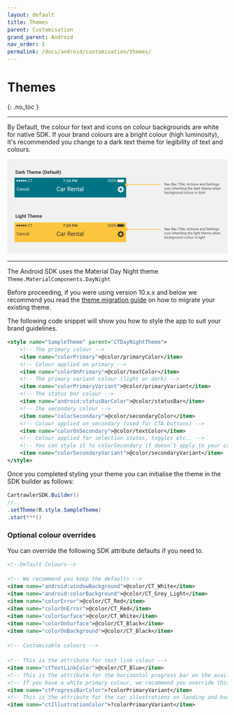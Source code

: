 ```yaml
---
layout: default
title: Themes
parent: Customisation
grand_parent: Android
nav_order: 1
permalink: /docs/android/customisation/themes/
---
```


# Themes

{: .no_toc }

---

By Default, the colour for text and icons on colour backgrounds are white for native SDK. If your brand colours are a bright colour (high luminosity), it's recommended you change to a dark text theme for legibility of text and colours.

<picture>
  <source media="(max-width: 799px)" srcset="/uploads/theming-example.png">
  <source media="(min-width: 800px)" srcset="/uploads/theming-example.png">
  <img src="/uploads/theming-example.png">
</picture>

---

The Android SDK uses the Material Day Night theme ```Theme.MaterialComponents.DayNight```

Before proceeding, if you were using version 10.x.x and below we recommend you read the <a href="https://cartrawler.github.io/#section_androidtheme_migration" target="_blank">theme migration guide</a> on how to migrate your existing theme.

The following code snippet will show you how to style the app to suit your brand guidelines.

```xml
<style name="SampleTheme" parent="CTDayNightTheme">
    <!-- The primary colour -->
    <item name="colorPrimary">@color/primaryColor</item>
    <!-- Colour applied on primary -->
    <item name="colorOnPrimary">@color/textColor</item>
    <!-- The primary variant colour (light or dark) -->
    <item name="colorPrimaryVariant">@color/primaryVariant</item>
    <!-- The status bar colour -->
    <item name="android:statusBarColor">@color/statusBar</item>
    <!-- The secondary colour -->
    <item name="colorSecondary">@color/secondaryColor</item>
    <!-- Colour applied on secondary (used for CTA buttons) -->
    <item name="colorOnSecondary">@color/textColor</item>
    <!-- Colour applied for selection states, toggles etc.. -->
    <!-- You can style it to colorSecondary if doesn’t apply to your case -->
    <item name="colorSecondaryVariant">@color/secondaryVariant</item>
</style>
```

Once you completed styling your theme you can initialise the theme in the SDK builder as follows:

```java
CartrawlerSDK.Builder()
//..
.setTheme(R.style.SampleTheme)
.start***()
```

### Optional colour overrides

You can override the following SDK attribute defaults if you need to.

```xml
<!--Default Colours-->

<!-- We recommend you keep the defaults -->
<item name="android:windowBackground">@color/CT_White</item>
<item name="android:colorBackground">@color/CT_Grey_Light</item>
<item name="colorError">@color/CT_Red</item>
<item name="colorOnError">@color/CT_Red</item>
<item name="colorSurface">@color/CT_White</item>
<item name="colorOnSurface">@color/CT_Black</item>
<item name="colorOnBackground">@color/CT_Black</item>

<!-- Customisable colours -->

<!-- This is the attribute for text link colour -->
<item name="ctTextLinkColor">@color/CT_Blue</item>
<!-- This is the attribute for the horizontal progress bar on the availability screen. -->
<!-- If you have a white primary colour, we recommend you override this in the theme and use your secondaryColor -->
<item name="ctProgressBarColor">?colorPrimaryVariant</item>
<!-- This is the attribute for the car illustrations on landing and booking confirmation screens -->
<item name="ctIllustrationColor">?colorPrimaryVariant</item>
```

<br/>
